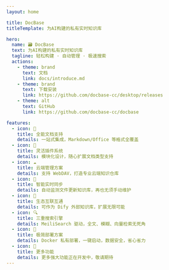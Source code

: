 ```yaml
---
layout: home

title: DocBase
titleTemplate: 为AI构建的私有实时知识库

hero:
  name: 🗃️ DocBase
  text: 为AI构建的私有实时知识库
  tagline: 轻松构建 · 自动管理 · 极速搜索
  actions:
    - theme: brand
      text: 文档
      link: docs/introduce.md
    - theme: brand
      text: 下载安装
      link: https://github.com/docbase-cc/desktop/releases
    - theme: alt
      text: GitHub
      link: https://github.com/docbase-cc/docbase

features:
  - icon: 📂
    title: 全能文档支持
    details: 一站式集成，Markdown/Office 等格式全覆盖
  - icon: 🧩
    title: 灵活插件系统
    details: 模块化设计，随心扩展文档类型支持
  - icon: ☁️
    title: 云端管理方案
    details: 支持 WebDAV，打造专业云端知识仓库
  - icon: 🚀
    title: 智能实时同步
    details: 自动监测文件更新知识库，再也无须手动维护
  - icon: 🔌
    title: 生态互联互通
    details: 可作为 Dify 外部知识库，扩展无限可能
  - icon: 🔍
    title: 三重搜索引擎
    details: MeiliSearch 驱动，全文、模糊、向量检索无死角
  - icon: 🐳
    title: 极简部署方案
    details: Docker 私有部署，一键启动，数据安全，省心省力
  - icon: 🔮
    title: 更多功能
    details: 更多强大功能正在开发中，敬请期待
---
```


<Confetti />
